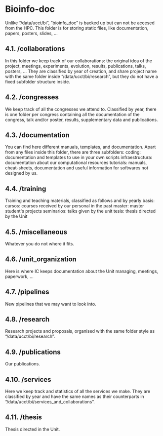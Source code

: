 # Bioinfo-doc

Unlike “/data/ucct/bi”, ”bioinfo_doc” is backed up but can not be accesed from the HPC. This folder is for storing static files, like documentation, papers, posters, slides, ...

## 4.1. /collaborations

In this folder we keep track of our collaborations: the original idea of the project, meetings, experiments, evolution, results, publications, talks, posters, … They are classified by year of creation, and share project name with the same folder inside “/data/ucct/bi/research”, but they do not have a fixed subfolder structure inside.

## 4.2. /congresses

We keep track of all the congresses we attend to. Classified by year, there is one folder per congress containing all the documentation of the congress, talk and/or poster, results, supplementary data and publications.

## 4.3. /documentation

You can find here different manuals, templates, and documentation. Apart from any files inside this folder, there are three subfolders:
coding: documentation and templates to use in your own scripts
infraestructura: documentation about our computational resources
tutorials: manuals, cheat-sheets, documentation and useful information for softwares not designed by us.

## 4.4. /training

Training and teaching materials, classified as follows and by yearly basis:
cursos: courses received by our personal in the past
master: master student's projects
seminarios: talks given by the unit
tesis: thesis directed by the Unit

## 4.5. /miscellaneous

Whatever you do not where it fits.

## 4.6. /unit_organization

Here is where IC keeps documentation about the Unit managing, meetings, paperwork, ...

## 4.7. /pipelines

New pipelines that we may want to look into.

## 4.8. /research

Research projects and proposals, organised with the same folder style as “/data/ucct/bi/research”.

## 4.9. /publications

Our publications.

## 4.10. /services

Here we keep track and statistics of all the services we make. They are classified by year and have the same names as their counterparts in “/data/ucct/bi/services_and_collaborations”.

## 4.11. /thesis

Thesis directed in the Unit.
